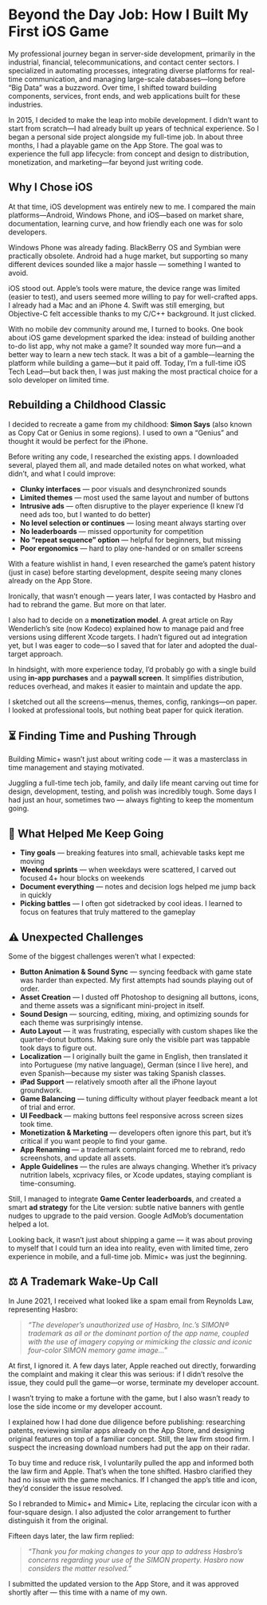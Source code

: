 # Beyond the Day Job: How I Built My First iOS Game

My professional journey began in server-side development, primarily in the industrial, financial, telecommunications, and contact center sectors. I specialized in automating processes, integrating diverse platforms for real-time communication, and managing large-scale databases—long before “Big Data” was a buzzword. Over time, I shifted toward building components, services, front ends, and web applications built for these industries.

In 2015, I decided to make the leap into mobile development. I didn’t want to start from scratch—I had already built up years of technical experience. So I began a personal side project alongside my full-time job. In about three months, I had a playable game on the App Store. The goal was to experience the full app lifecycle: from concept and design to distribution, monetization, and marketing—far beyond just writing code.

## Why I Chose iOS

At that time, iOS development was entirely new to me. I compared the main platforms—Android, Windows Phone, and iOS—based on market share, documentation, learning curve, and how friendly each one was for solo developers.

Windows Phone was already fading. BlackBerry OS and Symbian were practically obsolete. Android had a huge market, but supporting so many different devices sounded like a major hassle — something I wanted to avoid.

iOS stood out. Apple’s tools were mature, the device range was limited (easier to test), and users seemed more willing to pay for well-crafted apps. I already had a Mac and an iPhone 4. Swift was still emerging, but Objective-C felt accessible thanks to my C/C++ background. It just clicked.

With no mobile dev community around me, I turned to books. One book about iOS game development sparked the idea: instead of building another to-do list app, why not make a game? It sounded way more fun—and a better way to learn a new tech stack. It was a bit of a gamble—learning the platform while building a game—but it paid off. Today, I’m a full-time iOS Tech Lead—but back then, I was just making the most practical choice for a solo developer on limited time.

## Rebuilding a Childhood Classic

I decided to recreate a game from my childhood: **Simon Says** (also known as Copy Cat or Genius in some regions). I used to own a “Genius” and thought it would be perfect for the iPhone.

Before writing any code, I researched the existing apps. I downloaded several, played them all, and made detailed notes on what worked, what didn’t, and what I could improve:

* **Clunky interfaces** — poor visuals and desynchronized sounds  
* **Limited themes** — most used the same layout and number of buttons  
* **Intrusive ads** — often disruptive to the player experience (I knew I’d need ads too, but I wanted to do better) 
* **No level selection or continues** — losing meant always starting over  
* **No leaderboards** — missed opportunity for competition  
* **No “repeat sequence” option** — helpful for beginners, but missing  
* **Poor ergonomics** — hard to play one-handed or on smaller screens

With a feature wishlist in hand, I even researched the game’s patent history (just in case) before starting development, despite seeing many clones already on the App Store.

Ironically, that wasn’t enough — years later, I was contacted by Hasbro and had to rebrand the game. But more on that later.

I also had to decide on a **monetization model**. A great article on Ray Wenderlich’s site (now Kodeco) explained how to manage paid and free versions using different Xcode targets. I hadn’t figured out ad integration yet, but I was eager to code—so I saved that for later and adopted the dual-target approach.

In hindsight, with more experience today, I’d probably go with a single build using **in-app purchases** and a **paywall screen**. It simplifies distribution, reduces overhead, and makes it easier to maintain and update the app.

I sketched out all the screens—menus, themes, config, rankings—on paper. I looked at professional tools, but nothing beat paper for quick iteration.

## ⏳ Finding Time and Pushing Through

Building Mimic+ wasn’t just about writing code — it was a masterclass in time management and staying motivated.

Juggling a full-time tech job, family, and daily life meant carving out time for design, development, testing, and polish was incredibly tough. Some days I had just an hour, sometimes two — always fighting to keep the momentum going.

## 🚀 What Helped Me Keep Going

* **Tiny goals** — breaking features into small, achievable tasks kept me moving  
* **Weekend sprints** — when weekdays were scattered, I carved out focused 4+ hour blocks on weekends  
* **Document everything** — notes and decision logs helped me jump back in quickly  
* **Picking battles** — I often got sidetracked by cool ideas. I learned to focus on features that truly mattered to the gameplay

## ⚠️ Unexpected Challenges

Some of the biggest challenges weren’t what I expected:

* **Button Animation & Sound Sync** — syncing feedback with game state was harder than expected. My first attempts had sounds playing out of order.  
* **Asset Creation** — I dusted off Photoshop to designing all buttons, icons, and theme assets was a significant mini-project in itself.
* **Sound Design** — sourcing, editing, mixing, and optimizing sounds for each theme was surprisingly intense.  
* **Auto Layout** — it was frustrating, especially with custom shapes like the quarter-donut buttons. Making sure only the visible part was tappable took days to figure out.  
* **Localization** — I originally built the game in English, then translated it into Portuguese (my native language), German (since I live here), and even Spanish—because my sister was taking Spanish classes.  
* **iPad Support** — relatively smooth after all the iPhone layout groundwork.  
* **Game Balancing** — tuning difficulty without player feedback meant a lot of trial and error.  
* **UI Feedback** — making buttons feel responsive across screen sizes took time.  
* **Monetization & Marketing** — developers often ignore this part, but it’s critical if you want people to find your game.  
* **App Renaming** — a trademark complaint forced me to rebrand, redo screenshots, and update all assets.  
* **Apple Guidelines** — the rules are always changing. Whether it’s privacy nutrition labels, xcprivacy files, or Xcode updates, staying compliant is time-consuming.

Still, I managed to integrate **Game Center leaderboards**, and created a smart **ad strategy** for the Lite version: subtle native banners with gentle nudges to upgrade to the paid version. Google AdMob’s documentation helped a lot.

Looking back, it wasn’t just about shipping a game — it was about proving to myself that I could turn an idea into reality, even with limited time, zero experience in mobile, and a full-time job. Mimic+ was just the beginning.

## ⚖️ A Trademark Wake-Up Call

In June 2021, I received what looked like a spam email from Reynolds Law, representing Hasbro:

> *“The developer’s unauthorized use of Hasbro, Inc.’s SIMON® trademark as all or the dominant portion of the app name, coupled with the use of imagery copying or mimicking the classic and iconic four-color SIMON memory game image…”*

At first, I ignored it. A few days later, Apple reached out directly, forwarding the complaint and making it clear this was serious: if I didn’t resolve the issue, they could pull the game—or worse, terminate my developer account.

I wasn’t trying to make a fortune with the game, but I also wasn’t ready to lose the side income or my developer account.

I explained how I had done due diligence before publishing: researching patents, reviewing similar apps already on the App Store, and designing original features on top of a familiar concept. Still, the law firm stood firm. I suspect the increasing download numbers had put the app on their radar.

To buy time and reduce risk, I voluntarily pulled the app and informed both the law firm and Apple. That’s when the tone shifted. Hasbro clarified they had no issue with the game mechanics. If I changed the app’s title and icon, they’d consider the issue resolved.

So I rebranded to Mimic+ and Mimic+ Lite, replacing the circular icon with a four-square design. I also adjusted the color arrangement to further distinguish it from the original.

Fifteen days later, the law firm replied:

> *“Thank you for making changes to your app to address Hasbro’s concerns regarding your use of the SIMON property. Hasbro now considers the matter resolved.”*

I submitted the updated version to the App Store, and it was approved shortly after — this time with a name of my own.
